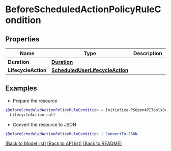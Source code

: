 # BeforeScheduledActionPolicyRuleCondition
## Properties

Name | Type | Description | Notes
------------ | ------------- | ------------- | -------------
**Duration** | [**Duration**](Duration.md) |  | [optional] 
**LifecycleAction** | [**ScheduledUserLifecycleAction**](ScheduledUserLifecycleAction.md) |  | [optional] 

## Examples

- Prepare the resource
```powershell
$BeforeScheduledActionPolicyRuleCondition = Initialize-PSOpenAPIToolsBeforeScheduledActionPolicyRuleCondition  -Duration null `
 -LifecycleAction null
```

- Convert the resource to JSON
```powershell
$BeforeScheduledActionPolicyRuleCondition | ConvertTo-JSON
```

[[Back to Model list]](../README.md#documentation-for-models) [[Back to API list]](../README.md#documentation-for-api-endpoints) [[Back to README]](../README.md)

